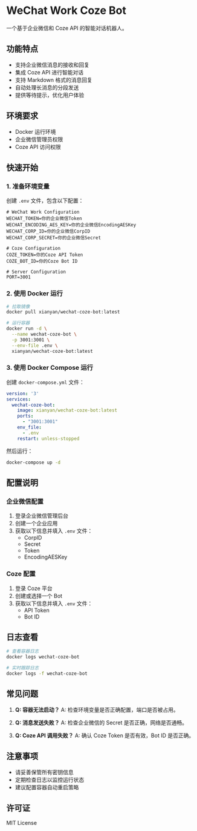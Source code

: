 # WeChat Work Coze Bot

一个基于企业微信和 Coze API 的智能对话机器人。

## 功能特点

- 支持企业微信消息的接收和回复
- 集成 Coze API 进行智能对话
- 支持 Markdown 格式的消息回复
- 自动处理长消息的分段发送
- 提供等待提示，优化用户体验

## 环境要求

- Docker 运行环境
- 企业微信管理员权限
- Coze API 访问权限

## 快速开始

### 1. 准备环境变量

创建 `.env` 文件，包含以下配置：

```env
# WeChat Work Configuration
WECHAT_TOKEN=你的企业微信Token
WECHAT_ENCODING_AES_KEY=你的企业微信EncodingAESKey
WECHAT_CORP_ID=你的企业微信CorpID
WECHAT_CORP_SECRET=你的企业微信Secret

# Coze Configuration
COZE_TOKEN=你的Coze API Token
COZE_BOT_ID=你的Coze Bot ID

# Server Configuration
PORT=3001
```

### 2. 使用 Docker 运行

```bash
# 拉取镜像
docker pull xianyan/wechat-coze-bot:latest

# 运行容器
docker run -d \
  --name wechat-coze-bot \
  -p 3001:3001 \
  --env-file .env \
  xianyan/wechat-coze-bot:latest
```

### 3. 使用 Docker Compose 运行

创建 `docker-compose.yml` 文件：

```yaml
version: '3'
services:
  wechat-coze-bot:
    image: xianyan/wechat-coze-bot:latest
    ports:
      - "3001:3001"
    env_file:
      - .env
    restart: unless-stopped
```

然后运行：

```bash
docker-compose up -d
```

## 配置说明

### 企业微信配置

1. 登录企业微信管理后台
2. 创建一个企业应用
3. 获取以下信息并填入 `.env` 文件：
   - CorpID
   - Secret
   - Token
   - EncodingAESKey

### Coze 配置

1. 登录 Coze 平台
2. 创建或选择一个 Bot
3. 获取以下信息并填入 `.env` 文件：
   - API Token
   - Bot ID

## 日志查看

```bash
# 查看容器日志
docker logs wechat-coze-bot

# 实时跟踪日志
docker logs -f wechat-coze-bot
```

## 常见问题

1. **Q: 容器无法启动？**
   A: 检查环境变量是否正确配置，端口是否被占用。

2. **Q: 消息发送失败？**
   A: 检查企业微信的 Secret 是否正确，网络是否通畅。

3. **Q: Coze API 调用失败？**
   A: 确认 Coze Token 是否有效，Bot ID 是否正确。

## 注意事项

- 请妥善保管所有密钥信息
- 定期检查日志以监控运行状态
- 建议配置容器自动重启策略

## 许可证

MIT License 
